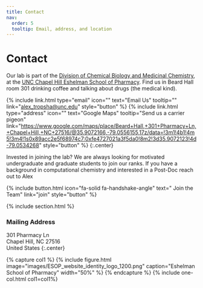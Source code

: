 ```yaml
---
title: Contact
nav:
  order: 5
  tooltip: Email, address, and location
---
```


# <i class="fas fa-envelope"></i>Contact

Our lab is part of the [Division of Chemical Biology and Medicinal Chemistry](https://pharmacy.unc.edu/education/phd/drug-discovery/), at the [UNC Chapel Hill Eshelman School of Pharmacy](https://pharmacy.unc.edu/).
Find us in Beard Hall room 301 drinking coffee and talking about drugs (the medical kind).

{%
  include link.html
  type="email"
  icon=""
  text="Email Us"
  tooltip=""
  link="alex_tropsha@unc.edu"
  style="button"
%}
{%
  include link.html
  type="address"
  icon=""
  text="Google Maps"
  tooltip="Send us a carrier pigeon"
  link="https://www.google.com/maps/place/Beard+Hall,+301+Pharmacy+Ln,+Chapel+Hill,+NC+27516/@35.9072166,-79.0556155,17z/data=!3m1!4b1!4m5!3m4!1s0x89acc2e5f68974c7:0xfe4727021a3f5da0!8m2!3d35.9072123!4d-79.0534268"
  style="button"
%}
{:.center}

Invested in joining the lab? We are always looking for motivated undergraduate and graduate students to join our ranks.
If you have a background in computational chemistry and interested in a Post-Doc reach out to Alex

{%
  include button.html
  icon="fa-solid fa-handshake-angle"
  text="&nbsp;Join the Team"
  link="join"
  style="button"
%}

{% include section.html %}

### <i class="fas fa-mail-bulk"></i>Mailing Address

301 Pharmacy Ln  
Chapel Hill, NC 27516  
United States
{:.center}

{% capture col1 %}
{%
  include figure.html
  image="images/ESOP_website_identity_logo_1200.png"
  caption="Eshelman School of Pharmacy"
  width="50%"
%}
{% endcapture %}
{% include one-col.html col1=col1%}
